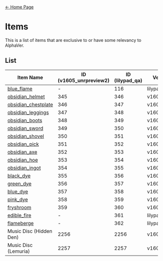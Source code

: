 [← Home Page](../README.md)  

# Items
This is a list of items that are exclusive to or have some relevancy to AlphaVer.

## List
| Item Name | ID (v1605_unrpreview2) | ID (lilypad_qa) | Version Added |
|-----------|-------------------|-----------------|---------------|
| [blue_flame](./blue_flame.md) | - | 116 | lilypad_qa |
| [obsidian_helmet](./obsidian_helmet.md) | 345 | 346 | v1605_unrpreview2 |
| [obsidian_chestplate](./obsidian_chestplate.md) | 346 | 347 | v1605_unrpreview2 |
| [obsidian_leggings](./obsidian_leggings.md) | 347 | 348 | v1605_unrpreview2 |
| [obsidian_boots](./obsidian_boots.md) | 348 | 349 | v1605_unrpreview2 |
| [obsidian_sword](./obsidian_sword.md) | 349 | 350 | v1605_unrpreview2 |
| [obsidian_shovel](./obsidian_shovel.md) | 350 | 351 | v1605_unrpreview2 |
| [obsidian_pick](./obsidian_pick.md) | 351 | 352 | v1605_unrpreview2 |
| [obsidian_axe](./obsidian_axe.md) | 352 | 353 | v1605_unrpreview2 |
| [obsidian_hoe](./obsidian_hoe.md) | 353 | 354 | v1605_unrpreview2 |
| [obsidian_ingot](./obsidian_ingot.md) | 354 | 355 | v1605_unrpreview2 |
| [black_dye](./black_dye.md) | 355 | 356 | v1605_unrpreview2 |
| [green_dye](./green_dye.md) | 356 | 357 | v1605_unrpreview2 |
| [blue_dye](./blue_dye.md) | 357 | 358 | v1605_unrpreview2 |
| [pink_dye](./pink_dye.md) | 358 | 359 | v1605_unrpreview2 |
| [fryshroom](./fryshroom.md) | 359 | 360 | v1605_unrpreview2 |
| [edible_fire](./edible_fire.md) | - | 361 | lilypad_qa |
| [flameberge](./flameberge.md) | - | 362 | lilypad_qa |
| Music Disc (Hidden Den) | 2256 | 2256 | v1605_unrpreview2 |
| Music Disc (Lemuria) | 2257 | 2257 | v1605_unrpreview2 |
